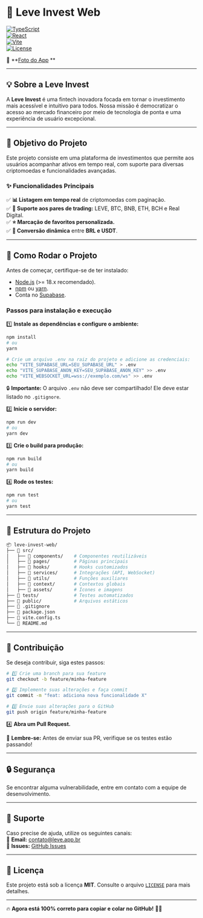# 🚀 Leve Invest Web

[![TypeScript](https://img.shields.io/badge/TypeScript-4.9.5-blue)](https://www.typescriptlang.org/)  
[![React](https://img.shields.io/badge/React-18.3.1-blue)](https://reactjs.org/)  
[![Vite](https://img.shields.io/badge/Vite-latest-brightgreen)](https://vitejs.dev/)  
[![License](https://img.shields.io/badge/License-MIT-yellow.svg)](https://opensource.org/licenses/MIT)  

📸 **[Foto do App](https://github.com/leveinvestimentos/mobile-challenge/blob/main/appleve.png) **  

---

## 💡 Sobre a Leve Invest  

A **Leve Invest** é uma fintech inovadora focada em tornar o investimento mais acessível e intuitivo para todos. Nossa missão é democratizar o acesso ao mercado financeiro por meio de tecnologia de ponta e uma experiência de usuário excepcional.  

---

## 📌 Objetivo do Projeto  

Este projeto consiste em uma plataforma de investimentos que permite aos usuários acompanhar ativos em tempo real, com suporte para diversas criptomoedas e funcionalidades avançadas.  

### ✨ Funcionalidades Principais  

✅ **📊 Listagem em tempo real** de criptomoedas com paginação.  
✅ **💱 Suporte aos pares de trading:** LEVE, BTC, BNB, ETH, BCH e Real Digital.  
✅ **⭐ Marcação de favoritos personalizada.**  
✅ **🔄 Conversão dinâmica** entre **BRL e USDT**.  

---

## 🚀 Como Rodar o Projeto  

Antes de começar, certifique-se de ter instalado:  
- [Node.js](https://nodejs.org/) (>= 18.x recomendado).  
- [npm](https://www.npmjs.com/) ou [yarn](https://yarnpkg.com/).  
- Conta no [Supabase](https://supabase.com/).  

### **Passos para instalação e execução**  

1️⃣ **Instale as dependências e configure o ambiente:**  
```sh
npm install
# ou
yarn

# Crie um arquivo .env na raiz do projeto e adicione as credenciais:
echo "VITE_SUPABASE_URL=SEU_SUPABASE_URL" > .env
echo "VITE_SUPABASE_ANON_KEY=SEU_SUPABASE_ANON_KEY" >> .env
echo "VITE_WEBSOCKET_URL=wss://exemplo.com/ws" >> .env
```
🔒 **Importante:** O arquivo `.env` não deve ser compartilhado! Ele deve estar listado no `.gitignore`.  

2️⃣ **Inicie o servidor:**  
```sh
npm run dev
# ou
yarn dev
```

3️⃣ **Crie o build para produção:**  
```sh
npm run build
# ou
yarn build
```

4️⃣ **Rode os testes:**  
```sh
npm run test
# ou
yarn test
```

---

## 📂 Estrutura do Projeto  

```bash
📦 leve-invest-web/
├── 📂 src/
│   ├── 📂 components/    # Componentes reutilizáveis
│   ├── 📂 pages/         # Páginas principais
│   ├── 📂 hooks/         # Hooks customizados
│   ├── 📂 services/      # Integrações (API, WebSocket)
│   ├── 📂 utils/         # Funções auxiliares
│   ├── 📂 context/       # Contextos globais
│   ├── 📂 assets/        # Ícones e imagens
├── 📂 tests/             # Testes automatizados
├── 📂 public/            # Arquivos estáticos
├── 📜 .gitignore
├── 📜 package.json
├── 📜 vite.config.ts
└── 📜 README.md
```

---

## 🤝 Contribuição  

Se deseja contribuir, siga estes passos:  

```sh
# 1️⃣ Crie uma branch para sua feature
git checkout -b feature/minha-feature

# 2️⃣ Implemente suas alterações e faça commit
git commit -m "feat: adiciona nova funcionalidade X"

# 3️⃣ Envie suas alterações para o GitHub
git push origin feature/minha-feature
```

4️⃣ **Abra um Pull Request.**  

📌 **Lembre-se:** Antes de enviar sua PR, verifique se os testes estão passando!  

---

## 🔒 Segurança  

Se encontrar alguma vulnerabilidade, entre em contato com a equipe de desenvolvimento.  

---

## 💬 Suporte  

Caso precise de ajuda, utilize os seguintes canais:  
📩 **Email:** [contato@leve.app.br](mailto:contato@leve.app.br)  
🐛 **Issues:** [GitHub Issues](https://github.com/seu-usuario/leve-invest-web/issues)  

---

## 📝 Licença  

Este projeto está sob a licença **MIT**. Consulte o arquivo [`LICENSE`](LICENSE) para mais detalhes.  

---

🔥 **Agora está 100% correto para copiar e colar no GitHub!** 🚀💪
